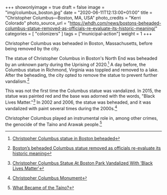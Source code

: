 +++
showonlyimage = true
draft = false
image = "img/columbus_boston.jpg"
date = "2020-06-11T12:13:00+01:00"
title = "Christopher Columbus—Boston, MA, USA"
photo_credits = "Kerri Colorado"
photo_source_url = "https://whdh.com/news/bostons-beheaded-columbus-statue-removed-as-officials-re-evaluate-its-historic-meaning/"
categories = [ "colonizers" ]
tags = ["municipal-action"]
weight = 1
+++

Christopher Columbus was beheaded in Boston, Massachusetts, before being removed by the city.

<!--more-->

The statue of Christopher Columbus in Boston's North End was beheaded by an unknown party during the Uprising of 2020.[^1] A day before, the Columbus statue in Richmond, Virginia was toppled and removed to a lake. After the beheading, the city opted to remove the statue to prevent further vandalism.[^2]

This was not the first time the Columbus statue was vandalized. In 2015, the statue was painted red and the base was adorned with the words, "Black Lives Matter."[^3] In 2002 and 2006, the statue was beheaded, and it was vandalized with paint several times during the 2000s.[^4]

Christopher Columbus played an instrumental role in, among other crimes, the genocide of the Taíno and Arawak people.[^5]

[^1]: [Christopher Columbus statue in Boston beheaded](https://www.cbsnews.com/news/christopher-columbus-statue-boston-beheaded-confederate-monuments-torn-down/)

[^2]: [Boston’s beheaded Columbus statue removed as officials re-evaluate its historic meaning](https://whdh.com/news/bostons-beheaded-columbus-statue-removed-as-officials-re-evaluate-its-historic-meaning/)

[^3]: [Christopher Columbus Statue At Boston Park Vandalized With ‘Black Lives Matter’](https://boston.cbslocal.com/2015/06/30/christopher-columbus-statue-at-boston-park-vandalized-with-black-lives-matter/)

[^4]: [Christopher Columbus Monument](http://samdurant.net/defaced_monuments/Pages/Boston/boston.html)

[^5]: [What Became of the Taíno?](https://www.smithsonianmag.com/travel/what-became-of-the-taino-73824867/)
